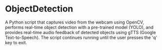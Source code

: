 # ObjectDetection
A Python script that captures video from the webcam using OpenCV, performs real-time object detection with a pre-trained model (YOLO), and provides real-time audio feedback of detected objects using gTTS (Google Text-to-Speech). The script continues running until the user presses the 'q' key to exit.
